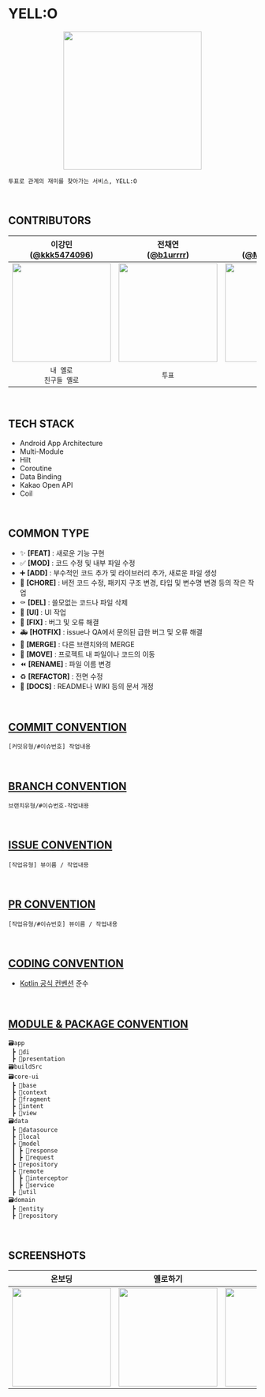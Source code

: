 # YELL:O
<p align="center"><img src="https://github.com/team-yello/YELLO-Android/assets/70993562/96e4be19-e35f-479d-8354-8ef83f005b76" height=280></p>

```
투표로 관계의 재미를 찾아가는 서비스, YELL:O
```
<br>

## CONTRIBUTORS
| 이강민<br/>([@kkk5474096](https://github.com/kkk5474096)) | 전채연<br/>([@b1urrrr](https://github.com/b1urrrr)) | 김상호<br/>([@Marchbreeze](https://github.com/Marchbreeze)) | 박민주<br/>([@minju1459](https://github.com/minju1459)) |
| :---: | :---: | :---: | :---: |
| <img width="200px" src="https://avatars.githubusercontent.com/u/56147398?v=4"/> | <img width="200px" src="https://avatars.githubusercontent.com/u/70993562?v=4"/> | <img width="200px" src="https://avatars.githubusercontent.com/u/97405341?v=4"/> | <img width="200px" src="https://avatars.githubusercontent.com/u/76741702?v=4"/> |
| `내 옐로`<br/>`친구들 옐로` | `투표` | `내 프로필`<br/>`추천 친구` | `온보딩` |
<br>

## TECH STACK
- Android App Architecture
- Multi-Module
- Hilt
- Coroutine
- Data Binding
- Kakao Open API
- Coil
<br>

## COMMON TYPE
- ✨ **[FEAT]** : 새로운 기능 구현
- ✅ **[MOD]** : 코드 수정 및 내부 파일 수정
- ➕ **[ADD]** : 부수적인 코드 추가 및 라이브러리 추가, 새로운 파일 생성
- 🎀 **[CHORE]** : 버전 코드 수정, 패키지 구조 변경, 타입 및 변수명 변경 등의 작은 작업
- ⚰️ **[DEL]** : 쓸모없는 코드나 파일 삭제
- 💄 **[UI]** : UI 작업
- 🔨 **[FIX]** : 버그 및 오류 해결
- 🚑️ **[HOTFIX]** : issue나 QA에서 문의된 급한 버그 및 오류 해결
- 🔀 **[MERGE]** : 다른 브랜치와의 MERGE
- 🚚 **[MOVE]** : 프로젝트 내 파일이나 코드의 이동
- ⏪️ **[RENAME]** : 파일 이름 변경
- ♻️ **[REFACTOR]** : 전면 수정
- 📝 **[DOCS]** : README나 WIKI 등의 문서 개정
<br>

## [COMMIT CONVENTION](https://www.notion.so/yell0/Github-Convention-daa23c4e64ad4e0b9cb5f720f4694732?pvs=4#a41dad6a57ae4dacb85d271163f82128)
```
[커밋유형/#이슈번호] 작업내용
```
<br>

## [BRANCH CONVENTION](https://www.notion.so/yell0/Branch-Convention-1881bd8691654b0cbeba3ef3f94c7cdb)
```
브랜치유형/#이슈번호-작업내용
```
<br>

## [ISSUE CONVENTION](https://www.notion.so/yell0/Github-Convention-daa23c4e64ad4e0b9cb5f720f4694732?pvs=4#e338546983c1443d8d65af3c33613ce4)
```
[작업유형] 뷰이름 / 작업내용
```
<br>

## [PR CONVENTION](https://www.notion.so/yell0/Github-Convention-daa23c4e64ad4e0b9cb5f720f4694732?pvs=4#d94cc0666b754b73967f95ea7810bd72)
```
[작업유형/#이슈번호] 뷰이름 / 작업내용
```
<br>

## [CODING CONVENTION](https://yell0.notion.site/a1d166eeeee04dddb31fd6f1d224a46a?v=0ecae9f587064ce4880cc32063ae7dbe&pvs=4)
- [Kotlin 공식 컨벤션](https://kotlinlang.org/docs/coding-conventions.html) 준수
<br>

## [MODULE & PACKAGE CONVENTION]()
```
🗃️app
 ┣ 📂di
 ┣ 📂presentation
🗃️buildSrc
🗃️core-ui
 ┣ 📂base
 ┣ 📂context
 ┣ 📂fragment
 ┣ 📂intent
 ┣ 📂view
🗃️data
 ┣ 📂datasource
 ┣ 📂local
 ┣ 📂model
 ┃ ┣ 📂response
 ┃ ┣ 📂request
 ┣ 📂repository
 ┣ 📂remote
 ┃ ┣ 📂interceptor
 ┃ ┣ 📂service
 ┣ 📂util
🗃️domain
 ┣ 📂entity
 ┣ 📂repository
```
<br>

## SCREENSHOTS
| 온보딩 | 옐로하기 | 내 옐로 | 프로필 |
| :---: | :---: | :---: | :---: |
| <img width="200px" src="https://github.com/team-yello/YELLO-Android/assets/70993562/9f751926-4d30-4b04-bd6a-9e29bd605ff1"/> | <img width="200px" src="https://github.com/team-yello/YELLO-Android/assets/70993562/44ad9dd6-2831-453f-8c20-7c80c1640e0f"/> | <img width="200px" src="https://github.com/team-yello/YELLO-Android/assets/70993562/03627c42-90b4-470a-b905-a0603aa0a9cf"/> | <img width="200px" src="https://github.com/team-yello/YELLO-Android/assets/70993562/971d7dc2-6752-42c2-91e4-ed54cc20d4f9"/> |
